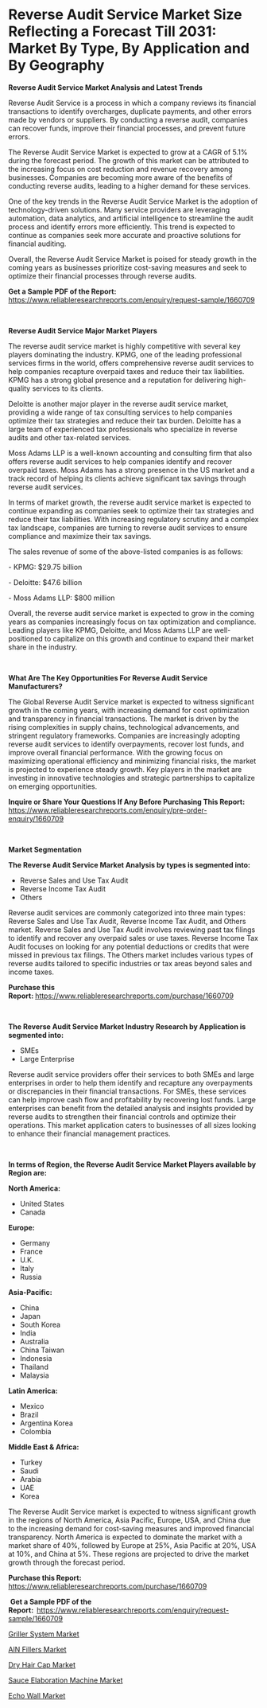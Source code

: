 <p><h1>Reverse Audit Service Market Size Reflecting a Forecast Till 2031: Market By Type, By Application and By Geography</h1></p><p><strong>Reverse Audit Service Market Analysis and Latest Trends</strong></p>
<p><p>Reverse Audit Service is a process in which a company reviews its financial transactions to identify overcharges, duplicate payments, and other errors made by vendors or suppliers. By conducting a reverse audit, companies can recover funds, improve their financial processes, and prevent future errors.</p><p>The Reverse Audit Service Market is expected to grow at a CAGR of 5.1% during the forecast period. The growth of this market can be attributed to the increasing focus on cost reduction and revenue recovery among businesses. Companies are becoming more aware of the benefits of conducting reverse audits, leading to a higher demand for these services.</p><p>One of the key trends in the Reverse Audit Service Market is the adoption of technology-driven solutions. Many service providers are leveraging automation, data analytics, and artificial intelligence to streamline the audit process and identify errors more efficiently. This trend is expected to continue as companies seek more accurate and proactive solutions for financial auditing.</p><p>Overall, the Reverse Audit Service Market is poised for steady growth in the coming years as businesses prioritize cost-saving measures and seek to optimize their financial processes through reverse audits.</p></p>
<p><strong>Get a Sample PDF of the Report:&nbsp;</strong> <a href="https://www.reliableresearchreports.com/enquiry/request-sample/1660709">https://www.reliableresearchreports.com/enquiry/request-sample/1660709</a></p>
<p>&nbsp;</p>
<p><strong>Reverse Audit Service Major Market Players</strong></p>
<p><p>The reverse audit service market is highly competitive with several key players dominating the industry. KPMG, one of the leading professional services firms in the world, offers comprehensive reverse audit services to help companies recapture overpaid taxes and reduce their tax liabilities. KPMG has a strong global presence and a reputation for delivering high-quality services to its clients.</p><p>Deloitte is another major player in the reverse audit service market, providing a wide range of tax consulting services to help companies optimize their tax strategies and reduce their tax burden. Deloitte has a large team of experienced tax professionals who specialize in reverse audits and other tax-related services.</p><p>Moss Adams LLP is a well-known accounting and consulting firm that also offers reverse audit services to help companies identify and recover overpaid taxes. Moss Adams has a strong presence in the US market and a track record of helping its clients achieve significant tax savings through reverse audit services.</p><p>In terms of market growth, the reverse audit service market is expected to continue expanding as companies seek to optimize their tax strategies and reduce their tax liabilities. With increasing regulatory scrutiny and a complex tax landscape, companies are turning to reverse audit services to ensure compliance and maximize their tax savings.</p><p>The sales revenue of some of the above-listed companies is as follows: </p><p>- KPMG: $29.75 billion</p><p>- Deloitte: $47.6 billion</p><p>- Moss Adams LLP: $800 million</p><p>Overall, the reverse audit service market is expected to grow in the coming years as companies increasingly focus on tax optimization and compliance. Leading players like KPMG, Deloitte, and Moss Adams LLP are well-positioned to capitalize on this growth and continue to expand their market share in the industry.</p></p>
<p>&nbsp;</p>
<p><strong>What Are The Key Opportunities For Reverse Audit Service Manufacturers?</strong></p>
<p><p>The Global Reverse Audit Service market is expected to witness significant growth in the coming years, with increasing demand for cost optimization and transparency in financial transactions. The market is driven by the rising complexities in supply chains, technological advancements, and stringent regulatory frameworks. Companies are increasingly adopting reverse audit services to identify overpayments, recover lost funds, and improve overall financial performance. With the growing focus on maximizing operational efficiency and minimizing financial risks, the market is projected to experience steady growth. Key players in the market are investing in innovative technologies and strategic partnerships to capitalize on emerging opportunities.</p></p>
<p><strong>Inquire or Share Your Questions If Any Before Purchasing This Report:</strong> <a href="https://www.reliableresearchreports.com/enquiry/pre-order-enquiry/1660709">https://www.reliableresearchreports.com/enquiry/pre-order-enquiry/1660709</a></p>
<p>&nbsp;</p>
<p><strong>Market Segmentation</strong></p>
<p><strong>The Reverse Audit Service Market Analysis by types is segmented into:</strong></p>
<p><ul><li>Reverse Sales and Use Tax Audit</li><li>Reverse Income Tax Audit</li><li>Others</li></ul></p>
<p><p>Reverse audit services are commonly categorized into three main types: Reverse Sales and Use Tax Audit, Reverse Income Tax Audit, and Others market. Reverse Sales and Use Tax Audit involves reviewing past tax filings to identify and recover any overpaid sales or use taxes. Reverse Income Tax Audit focuses on looking for any potential deductions or credits that were missed in previous tax filings. The Others market includes various types of reverse audits tailored to specific industries or tax areas beyond sales and income taxes.</p></p>
<p><strong>Purchase this Report:&nbsp;</strong><a href="https://www.reliableresearchreports.com/purchase/1660709">https://www.reliableresearchreports.com/purchase/1660709</a></p>
<p>&nbsp;</p>
<p><strong>The Reverse Audit Service Market Industry Research by Application is segmented into:</strong></p>
<p><ul><li>SMEs</li><li>Large Enterprise</li></ul></p>
<p><p>Reverse audit service providers offer their services to both SMEs and large enterprises in order to help them identify and recapture any overpayments or discrepancies in their financial transactions. For SMEs, these services can help improve cash flow and profitability by recovering lost funds. Large enterprises can benefit from the detailed analysis and insights provided by reverse audits to strengthen their financial controls and optimize their operations. This market application caters to businesses of all sizes looking to enhance their financial management practices.</p></p>
<p>&nbsp;</p>
<p><strong>In terms of Region, the Reverse Audit Service Market Players available by Region are:</strong></p>
<p>
    <p> <strong> North America: </strong>
        <ul>
            <li>United States</li>
            <li>Canada</li>
        </ul>
        </p> 
    <p> <strong> Europe: </strong>
        <ul>
            <li>Germany</li>
            <li>France</li>
            <li>U.K.</li>
            <li>Italy</li>
            <li>Russia</li>
        </ul>
        </p> 
    <p> <strong> Asia-Pacific: </strong>
        <ul>
            <li>China</li>
            <li>Japan</li>
            <li>South Korea</li>
            <li>India</li>
            <li>Australia</li>
            <li>China Taiwan</li>
            <li>Indonesia</li>
            <li>Thailand</li>
            <li>Malaysia</li>
        </ul>
        </p> 
    <p> <strong> Latin America: </strong>
        <ul>
            <li>Mexico</li>
            <li>Brazil</li>
            <li>Argentina Korea</li>
            <li>Colombia</li>
        </ul>
        </p> 
    <p> <strong> Middle East & Africa: </strong>
        <ul>
            <li>Turkey</li>
            <li>Saudi</li>
            <li>Arabia</li>
            <li>UAE</li>
            <li>Korea</li>
        </ul>
    </p>
    </p>
<p><p>The Reverse Audit Service market is expected to witness significant growth in the regions of North America, Asia Pacific, Europe, USA, and China due to the increasing demand for cost-saving measures and improved financial transparency. North America is expected to dominate the market with a market share of 40%, followed by Europe at 25%, Asia Pacific at 20%, USA at 10%, and China at 5%. These regions are projected to drive the market growth through the forecast period.</p></p>
<p><strong>Purchase this Report: </strong><a href="https://www.reliableresearchreports.com/purchase/1660709">https://www.reliableresearchreports.com/purchase/1660709</a></p>
<p>&nbsp;<strong>Get a Sample PDF of the Report:&nbsp;&nbsp;</strong><a href="https://www.reliableresearchreports.com/enquiry/request-sample/1660709">https://www.reliableresearchreports.com/enquiry/request-sample/1660709</a></p>
<p><strong></strong></p>
<p><p><a href="https://github.com/angelajermaine/Market-Research-Report-List-2/blob/main/griller-system-market.md">Griller System Market</a></p><p><a href="https://iodized-pantydraco-05c.notion.site/AlN-Fillers-Market-Size-Growth-Outlook-from-2024-to-2031-projecting-at-Market-s-Trends-Analysis-by-697f197415ca415487365365476ea1a1">AlN Fillers Market</a></p><p><a href="https://view.publitas.com/reportprime-1/dry-hair-cap-market-size-evaluating-its-market-trends-growth-and-projections-2024-2031/">Dry Hair Cap Market</a></p><p><a href="https://github.com/beatblasta/Market-Research-Report-List-2/blob/main/sauce-elaboration-machine-market.md">Sauce Elaboration Machine Market</a></p><p><a href="https://view.publitas.com/reportprime-1/echo-wall-market-centers-on-aspects-such-as-market-growth-market-share-market-opportunity-and-projected-forecasts-spanning-from-2024-to-2031/">Echo Wall Market</a></p></p>